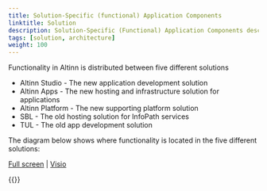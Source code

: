 ```yaml
---
title: Solution-Specific (functional) Application Components
linktitle: Solution
description: Solution-Specific (Functional) Application Components describes the different applications and their functional components. It does not go in to detail about technology.
tags: [solution, architecture]
weight: 100
---
```


Functionality in Altinn is distributed between five different solutions

- Altinn Studio - The new application development solution
- Altinn Apps - The new hosting and infrastructure solution for applications
- Altinn Platform - The new supporting platform solution
- SBL - The old hosting solution for InfoPath services
- TUL - The old app development solution

The diagram below shows where functionality is located in the five different solutions:

[Full screen](/technology/architecture/components/application/solution/altinnstudio_solutionarchitecture.svg) | [Visio](/technology/architecture/components/application/solution/altinnstudio_solutionarchitecture.vsdx)

<object data="/technology/architecture/components/application/solution/altinnstudio_solutionarchitecture.svg" type="image/svg+xml" style="width: 100%;"></object>

{{<children>}}